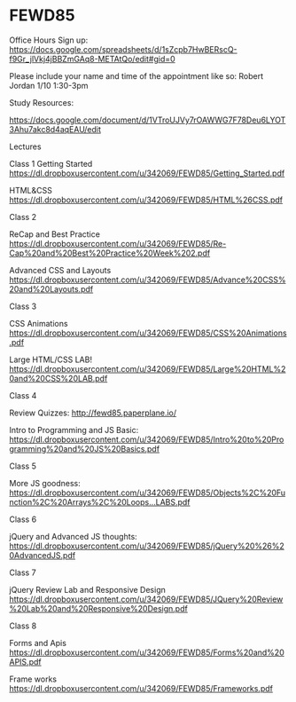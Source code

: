 # FEWD85

Office Hours Sign up:
https://docs.google.com/spreadsheets/d/1sZcpb7HwBERscQ-f9Gr_jlVkj4jBBZmGAq8-METAtQo/edit#gid=0

Please include your name and time of the appointment like so: 
Robert Jordan 1/10  1:30-3pm

Study Resources:

https://docs.google.com/document/d/1VTroUJVy7rOAWWG7F78Deu6LYOT3Ahu7akc8d4aqEAU/edit

Lectures

Class 1
Getting Started https://dl.dropboxusercontent.com/u/342069/FEWD85/Getting_Started.pdf

HTML&CSS https://dl.dropboxusercontent.com/u/342069/FEWD85/HTML%26CSS.pdf

Class 2

ReCap and Best Practice https://dl.dropboxusercontent.com/u/342069/FEWD85/Re-Cap%20and%20Best%20Practice%20Week%202.pdf

Advanced CSS and Layouts https://dl.dropboxusercontent.com/u/342069/FEWD85/Advance%20CSS%20and%20Layouts.pdf

Class 3

CSS Animations https://dl.dropboxusercontent.com/u/342069/FEWD85/CSS%20Animations.pdf

Large HTML/CSS LAB! https://dl.dropboxusercontent.com/u/342069/FEWD85/Large%20HTML%20and%20CSS%20LAB.pdf

Class 4

Review Quizzes: http://fewd85.paperplane.io/

Intro to Programming and JS Basic: https://dl.dropboxusercontent.com/u/342069/FEWD85/Intro%20to%20Programming%20and%20JS%20Basics.pdf

Class 5

More JS goodness: https://dl.dropboxusercontent.com/u/342069/FEWD85/Objects%2C%20Function%2C%20Arrays%2C%20Loops...LABS.pdf

Class 6

jQuery and Advanced JS thoughts: https://dl.dropboxusercontent.com/u/342069/FEWD85/jQuery%20%26%20AdvancedJS.pdf

Class 7

jQuery Review Lab and Responsive Design https://dl.dropboxusercontent.com/u/342069/FEWD85/JQuery%20Review%20Lab%20and%20Responsive%20Design.pdf

Class 8

Forms and Apis
https://dl.dropboxusercontent.com/u/342069/FEWD85/Forms%20and%20APIS.pdf

Frame works
https://dl.dropboxusercontent.com/u/342069/FEWD85/Frameworks.pdf

